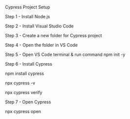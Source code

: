 Cypress Project Setup

Step 1 - Install Node.js

Step 2 - Install Visual Studio Code

Step 3 - Create a new folder for Cypress project

Step 4 - Open the folder in VS Code

Step 5 - Open VS Code terminal & run command npm init -y

Step 6 - Install Cypress

npm install cypress

npx cypress -v

npx cypress verify

Step 7 - Open Cypress

npx cypress open
